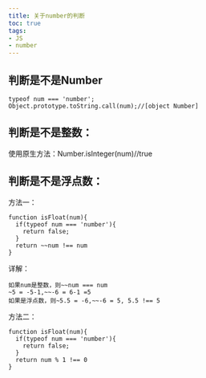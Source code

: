 ```yaml
---
title: 关于number的判断
toc: true
tags: 
- JS
- number
---
```

## 判断是不是Number
```
typeof num === 'number';
Object.prototype.toString.call(num);//[object Number]
```
## 判断是不是整数：
使用原生方法：Number.isInteger(num)//true
## 判断是不是浮点数：
方法一：
```
function isFloat(num){
  if(typeof num === 'number'){
    return false;
  }
  return ~~num !== num
}
```
详解：
```
如果num是整数，则~~num === num
~5 = -5-1,~~-6 = 6-1 =5
如果是浮点数，则~5.5 = -6,~~-6 = 5, 5.5 !== 5

```
方法二：
```
function isFloat(num){
  if(typeof num === 'number'){
    return false;
  }
  return num % 1 !== 0
}
```